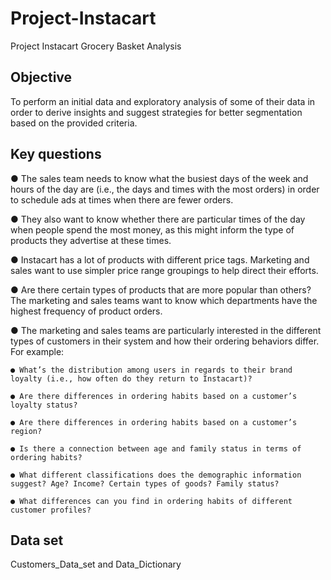 # Project-Instacart
Project Instacart Grocery Basket Analysis

## Objective

To perform an initial data and exploratory analysis of some of their data in order to derive insights and suggest strategies for better
segmentation based on the provided criteria.

## Key questions
● The sales team needs to know what the busiest days of the week and hours of the day are (i.e., the days and times with the most orders) in order to schedule ads at times when there are fewer orders. 

● They also want to know whether there are particular times of the day when people spend the most money, as this might inform the type of products they advertise at these times.

● Instacart has a lot of products with different price tags. Marketing and sales want to use simpler price range groupings to help direct their efforts.

● Are there certain types of products that are more popular than others? The marketing and sales teams want to know which departments have the highest frequency of product orders.

● The marketing and sales teams are particularly interested in the different types of customers in their system and how their ordering behaviors differ. For example:

    ● What’s the distribution among users in regards to their brand loyalty (i.e., how often do they return to Instacart)?
  
    ● Are there differences in ordering habits based on a customer’s loyalty status?
  
    ● Are there differences in ordering habits based on a customer’s region?
  
    ● Is there a connection between age and family status in terms of ordering habits?

    ● What different classifications does the demographic information suggest? Age? Income? Certain types of goods? Family status?
  
    ● What differences can you find in ordering habits of different customer profiles?

## Data set

Customers_Data_set and Data_Dictionary
